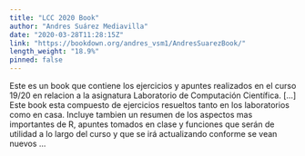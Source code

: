 ```yaml
---
title: "LCC 2020 Book"
author: "Andres Suárez Mediavilla"
date: "2020-03-28T11:28:15Z"
link: "https://bookdown.org/andres_vsm1/AndresSuarezBook/"
length_weight: "18.9%"
pinned: false
---
```


Este es un book que contiene los ejercicios y apuntes realizados en el curso 19/20 en relacion a la asignatura Laboratorio de Computación Científica. [...] Este book esta compuesto de ejercicios resueltos tanto en los laboratorios como en casa. Incluye tambien un resumen de los aspectos mas importantes de R, apuntes tomados en clase y funciones que serán de utilidad a lo largo del curso y que se irá actualizando conforme se vean nuevos ...
